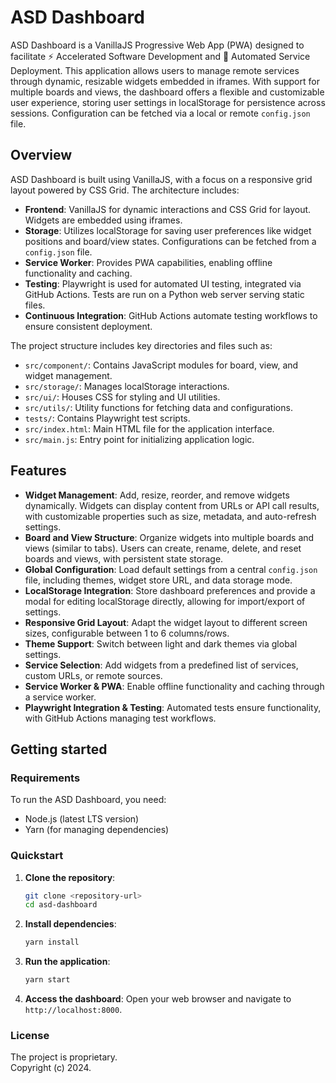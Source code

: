 # ASD Dashboard

ASD Dashboard is a VanillaJS Progressive Web App (PWA) designed to facilitate ⚡ Accelerated Software Development and 🚀 Automated Service Deployment. This application allows users to manage remote services through dynamic, resizable widgets embedded in iframes. With support for multiple boards and views, the dashboard offers a flexible and customizable user experience, storing user settings in localStorage for persistence across sessions. Configuration can be fetched via a local or remote `config.json` file.

## Overview

ASD Dashboard is built using VanillaJS, with a focus on a responsive grid layout powered by CSS Grid. The architecture includes:

- **Frontend**: VanillaJS for dynamic interactions and CSS Grid for layout. Widgets are embedded using iframes.
- **Storage**: Utilizes localStorage for saving user preferences like widget positions and board/view states. Configurations can be fetched from a `config.json` file.
- **Service Worker**: Provides PWA capabilities, enabling offline functionality and caching.
- **Testing**: Playwright is used for automated UI testing, integrated via GitHub Actions. Tests are run on a Python web server serving static files.
- **Continuous Integration**: GitHub Actions automate testing workflows to ensure consistent deployment.

The project structure includes key directories and files such as:
- `src/component/`: Contains JavaScript modules for board, view, and widget management.
- `src/storage/`: Manages localStorage interactions.
- `src/ui/`: Houses CSS for styling and UI utilities.
- `src/utils/`: Utility functions for fetching data and configurations.
- `tests/`: Contains Playwright test scripts.
- `src/index.html`: Main HTML file for the application interface.
- `src/main.js`: Entry point for initializing application logic.

## Features

- **Widget Management**: Add, resize, reorder, and remove widgets dynamically. Widgets can display content from URLs or API call results, with customizable properties such as size, metadata, and auto-refresh settings.
- **Board and View Structure**: Organize widgets into multiple boards and views (similar to tabs). Users can create, rename, delete, and reset boards and views, with persistent state storage.
- **Global Configuration**: Load default settings from a central `config.json` file, including themes, widget store URL, and data storage mode.
- **LocalStorage Integration**: Store dashboard preferences and provide a modal for editing localStorage directly, allowing for import/export of settings.
- **Responsive Grid Layout**: Adapt the widget layout to different screen sizes, configurable between 1 to 6 columns/rows.
- **Theme Support**: Switch between light and dark themes via global settings.
- **Service Selection**: Add widgets from a predefined list of services, custom URLs, or remote sources.
- **Service Worker & PWA**: Enable offline functionality and caching through a service worker.
- **Playwright Integration & Testing**: Automated tests ensure functionality, with GitHub Actions managing test workflows.

## Getting started

### Requirements

To run the ASD Dashboard, you need:
- Node.js (latest LTS version)
- Yarn (for managing dependencies)

### Quickstart

1. **Clone the repository**:
   ```bash
   git clone <repository-url>
   cd asd-dashboard
   ```

2. **Install dependencies**:
   ```bash
   yarn install
   ```

3. **Run the application**:
   ```bash
   yarn start
   ```

4. **Access the dashboard**:
   Open your web browser and navigate to `http://localhost:8000`.

### License

The project is proprietary.  
Copyright (c) 2024.
```
